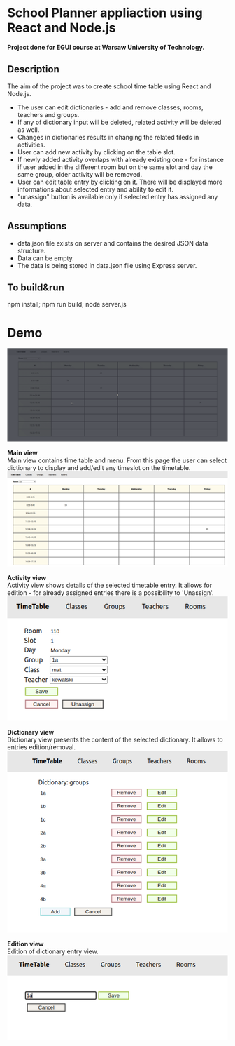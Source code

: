 # School Planner appliaction using React and Node.js 
**Project done for EGUI course at Warsaw University of Technology.**

## Description  
The aim of the project was to create school time table using React and Node.js.
  * The user can edit dictionaries - add and remove classes, rooms, teachers and groups.
  * If any of dictionary input will be deleted, related activity will be deleted as well.
  * Changes in dictionaries results in changing the related fileds in activities.
  * User can add new activity by clicking on the table slot.
  * If newly added activity overlaps with already existing one - for instance if user added in the different room but on the same slot and day the same group, older activity will be removed.
  * User can edit table entry by clicking on it. There will be displayed more informations about selected entry and ability to edit it.
  * "unassign" button is available only if selected entry has assigned any data.

## Assumptions  
* data.json file exists on server and contains the desired JSON data structure.
* Data can be empty.
* The data is being stored in data.json file using Express server.

## To build&run  
npm install; npm run build; node server.js

# Demo

![alt text](https://github.com/Kjablonska/React-SchoolPlanner/blob/main/assets/school-planner.gif?raw=true)


**Main view**  
Main view contains time table and menu. From this page the user can select dictionary to display and add/edit any timeslot on the timetable.  
![alt text](https://github.com/Kjablonska/React-SchoolPlanner/blob/main/assets/main-view.png?raw=true)  

**Activity view**  
Activity view shows details of the selected timetable entry. It allows for edition - for already assigned entries there is a possibility to 'Unassign'.  
![alt text](https://github.com/Kjablonska/React-SchoolPlanner/blob/main/assets/activity-view.png?raw=true)  

**Dictionary view**  
Dictionary view presents the content of the selected dictionary. It allows to entries edition/removal.  
![alt text](https://github.com/Kjablonska/React-SchoolPlanner/blob/main/assets/dictionary-view.png?raw=true)

**Edition view**  
Edition of dictionary entry view.  
![alt text](https://github.com/Kjablonska/React-SchoolPlanner/blob/main/assets/dictionary-edit-view.png?raw=true)
